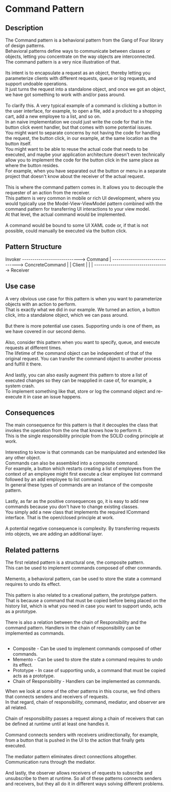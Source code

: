 # Command Pattern


## Description
The Command pattern is a behavioral pattern from the Gang of Four library of design patterns.</br>
Behavioral patterns define ways to communicate between classes or objects, letting you concentrate on the way objects are interconnected. </br>
The command pattern is a very nice illustration of that. </br>
</br>
Its intent is to encapsulate a request as an object, thereby letting you parameterize clients with different requests, queue or log requests, and support undoable operations. </br>
It just turns the request into a standalone object, and once we got an object, we have got something to work with and/or pass around.  </br>
</br>
To clarify this. A very typical example of a command is clicking a button in the user interface, for example, to open a file, add a product to a shopping cart, add a new employee to a list, and so on.</br>
In an naive implementation we could just write the code for that in the button click event handler, but that comes with some potential issues.</br>
You might want to separate concerns by not having the code for handling the request, the button click, in our example, at the same location as the button itself.</br>
You might want to be able to reuse the actual code that needs to be executed, and maybe your application architecture doesn't even technically allow you to implement the code for the button click in the same place as where the button resides. </br>
For example, when you have separated out the button or menu in a separate project that doesn't know about the receiver of the actual request. </br>
</br>
This is where the command pattern comes in. It allows you to decouple the requester of an action from the receiver. </br>
This pattern is very common in mobile or rich UI development, where you would typically use the Model-View-ViewModel pattern combined with the command pattern for transferring UI interactions to your view model. </br>
At that level, the actual command would be implemented. </br>
</br>
A command would be bound to some UI XAML code or, if that is not possible, could manually be executed via the button click.


## Pattern Structure 
Invoker ----------------------------> Command
                                        |
 --------------------------------> ConcreteCommand
 |                                            |
Client                                        |
    |                                         |
    ------------------------------------> Receiver

## Use case
A very obvious use case for this pattern is when you want to parameterize objects with an action to perform.</br>
That is exactly what we did in our example. We turned an action, a button click, into a standalone object, which we can pass around. </br>
</br>
But there is more potential use cases. Supporting undo is one of them, as we have covered in our second demo. </br>
</br>
Also, consider this pattern when you want to specify, queue, and execute requests at different times. </br>
The lifetime of the command object can be independent of that of the original request. You can transfer the command object to another process and fulfill it there. </br>
</br>
And lastly, you can also easily augment this pattern to store a list of executed changes so they can be reapplied in case of, for example, a system crash.</br>
To implement something like that, store or log the command object and re-execute it in case an issue happens. </br>


## Consequences
The main consequence for this pattern is that it decouples the class that invokes the operation from the one that knows how to perform it.</br>
This is the single responsibility principle from the SOLID coding principle at work.</br>
</br>
Interesting to know is that commands can be manipulated and extended like any other object.</br>
Commands can also be assembled into a composite command. </br>
For example, a button which restarts creating a list of employees from the context of an employee might first execute a clear employee list command followed by an add employee to list command.</br>
In general these types of commands are an instance of the composite pattern.</br>
</br>
Lastly, as far as the positive consequences go, it is easy to add new commands because you don't have to change existing classes. </br>
You simply add a new class that implements the required ICommand interface. That is the open/closed principle at work. </br>
</br>
A potential negative consequence is complexity. By transferring requests into objects, we are adding an additional layer. 

## Related patterns
The first related pattern is a structural one, the composite pattern.</br>
This can be used to implement commands composed of other commands. </br>
</br>
Memento, a behavioral pattern, can be used to store the state a command requires to undo its effect.</br>
</br>
This pattern is also related to a creational pattern, the prototype pattern. </br>
That is because a command that must be copied before being placed on the history list, which is what you need in case you want to support undo, acts as a prototype. </br>
</br>
There is also a relation between the chain of Responsibility and the command pattern. Handlers in the chain of responsibility can be implemented as commands. </br>
</br>
* Composite - Can be used to implement commands composed of other commands.
* Memento - Can be used to store the state a command requires to undo its effect.
* Prototype - In case of supporting undo, a command that must be copied acts as a prototype.
* Chain of Responsibility - Handlers can be implemented as commands.

When we look at some of the other patterns in this course, we find others that connects senders and receivers of requests.</br>
In that regard, chain of responsibility, command, mediator, and observer are all related. </br>
</br>
Chain of responsibility passes a request along a chain of receivers that can be defined at runtime until at least one handles it. </br>
</br>
Command connects senders with receivers unidirectionally, for example, from a button that is pushed in the UI to the action that finally gets executed. </br>
</br>
The mediator pattern eliminates direct connections altogether. Communication runs through the mediator. </br>
</br>
And lastly, the observer allows receivers of requests to subscribe and unsubscribe to them at runtime. So all of these patterns connects senders and receivers, but they all do it in different ways solving different problems.
